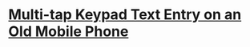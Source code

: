 # [Multi-tap Keypad Text Entry on an Old Mobile Phone](https://www.codewars.com/kata/multi-tap-keypad-text-entry-on-an-old-mobile-phone/)
